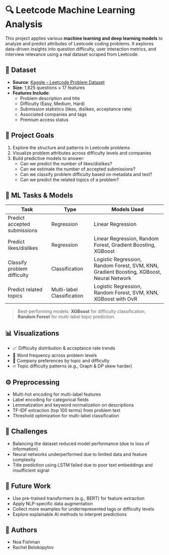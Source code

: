# 🔍 Leetcode Machine Learning Analysis

This project applies various **machine learning and deep learning models** to analyze and predict attributes of Leetcode coding problems. It explores data-driven insights into question difficulty, user interaction metrics, and interview relevance using a real dataset scraped from Leetcode.

## 📁 Dataset

- **Source**: [Kaggle – Leetcode Problem Dataset](https://www.kaggle.com/datasets/gzipchrist/leetcode-problem-dataset/data)
- **Size**: 1,825 questions × 17 features
- **Features Include**:
  - Problem description and title
  - Difficulty (Easy, Medium, Hard)
  - Submission statistics (likes, dislikes, acceptance rate)
  - Associated companies and tags
  - Premium access status

## 🎯 Project Goals

1. Explore the structure and patterns in Leetcode problems
2. Visualize problem attributes across difficulty levels and companies
3. Build predictive models to answer:
   - Can we predict the number of likes/dislikes?
   - Can we estimate the number of accepted submissions?
   - Can we classify problem difficulty based on metadata and text?
   - Can we predict the related topics of a problem?

## 🧪 ML Tasks & Models

| Task                                 | Type             | Models Used |
|--------------------------------------|------------------|-------------|
| Predict accepted submissions         | Regression       | Linear Regression |
| Predict likes/dislikes               | Regression       | Linear Regression, Random Forest, Gradient Boosting, XGBoost |
| Classify problem difficulty          | Classification | Logistic Regression, Random Forest, SVM, KNN, Gradient Boosting, XGBoost, Neural Network |
| Predict related topics               | Multi-label Classification | Logistic Regression, Random Forest, SVM, KNN, XGBoost with OvR |

> Best-performing models: **XGBoost** for difficulty classification, **Random Forest** for multi-label topic prediction.

## 📊 Visualizations

- 📈 Difficulty distribution & acceptance rate trends
- 🧠 Word frequency across problem levels
- 🏢 Company preferences by topic and difficulty
- 🔥 Topic difficulty patterns (e.g., Graph & DP skew harder)

## ⚙️ Preprocessing

- Multi-hot encoding for multi-label features
- Label encoding for categorical fields
- Lemmatization and keyword normalization on descriptions
- TF-IDF extraction (top 100 terms) from problem text
- Threshold optimization for multi-label classification

## 📌 Challenges

- Balancing the dataset reduced model performance (due to loss of information)
- Neural networks underperformed due to limited data and feature complexity
- Title prediction using LSTM failed due to poor text embeddings and insufficient signal

## 🚀 Future Work

- Use pre-trained transformers (e.g., BERT) for feature extraction
- Apply NLP-specific data augmentation
- Collect more examples for underrepresented tags or difficulty levels
- Explore explainable AI methods to interpret predictions

## 🧠 Authors

- Noa Fishman
- Rachel Belokopytov  


